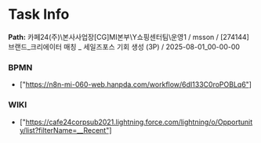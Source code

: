 # Task Info

**Path:** 카페24(주)\본사사업장\[CG]MI본부\Y쇼핑센터팀\운영1 / msson / [274144] 브랜드_크리에이터 매칭 _ 세일즈포스 기회 생성 (3P) / 2025-08-01_00-00-00

### BPMN
- ["https://n8n-mi-060-web.hanpda.com/workflow/6dI133C0roPOBLq6"]

### WIKI
- ["https://cafe24corpsub2021.lightning.force.com/lightning/o/Opportunity/list?filterName=__Recent"]

